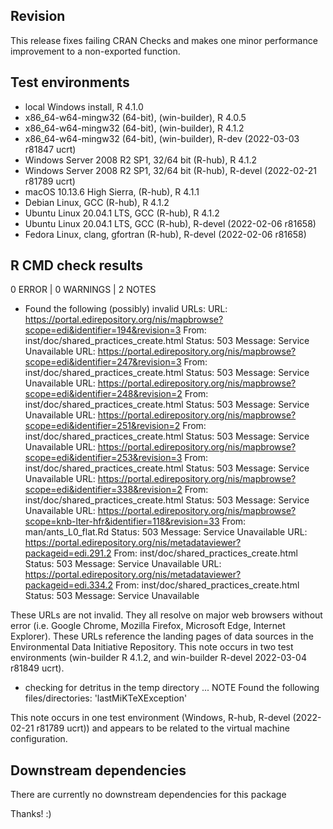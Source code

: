 ## Revision
This release fixes failing CRAN Checks and makes one minor performance 
improvement to a non-exported function.

## Test environments
* local Windows install, R 4.1.0
* x86_64-w64-mingw32 (64-bit), (win-builder), R 4.0.5
* x86_64-w64-mingw32 (64-bit), (win-builder), R 4.1.2
* x86_64-w64-mingw32 (64-bit), (win-builder), R-dev (2022-03-03 r81847 ucrt)
* Windows Server 2008 R2 SP1, 32/64 bit (R-hub), R 4.1.2
* Windows Server 2008 R2 SP1, 32/64 bit (R-hub), R-devel (2022-02-21 r81789 ucrt)
* macOS 10.13.6 High Sierra, (R-hub), R 4.1.1
* Debian Linux, GCC (R-hub), R 4.1.2
* Ubuntu Linux 20.04.1 LTS, GCC (R-hub), R 4.1.2
* Ubuntu Linux 20.04.1 LTS, GCC (R-hub), R-devel (2022-02-06 r81658)
* Fedora Linux, clang, gfortran (R-hub), R-devel (2022-02-06 r81658)

## R CMD check results
0 ERROR | 0 WARNINGS | 2 NOTES

* Found the following (possibly) invalid URLs:
  URL: https://portal.edirepository.org/nis/mapbrowse?scope=edi&identifier=194&revision=3
    From: inst/doc/shared_practices_create.html
    Status: 503
    Message: Service Unavailable
  URL: https://portal.edirepository.org/nis/mapbrowse?scope=edi&identifier=247&revision=3
    From: inst/doc/shared_practices_create.html
    Status: 503
    Message: Service Unavailable
  URL: https://portal.edirepository.org/nis/mapbrowse?scope=edi&identifier=248&revision=2
    From: inst/doc/shared_practices_create.html
    Status: 503
    Message: Service Unavailable
  URL: https://portal.edirepository.org/nis/mapbrowse?scope=edi&identifier=251&revision=2
    From: inst/doc/shared_practices_create.html
    Status: 503
    Message: Service Unavailable
  URL: https://portal.edirepository.org/nis/mapbrowse?scope=edi&identifier=253&revision=3
    From: inst/doc/shared_practices_create.html
    Status: 503
    Message: Service Unavailable
  URL: https://portal.edirepository.org/nis/mapbrowse?scope=edi&identifier=338&revision=2
    From: inst/doc/shared_practices_create.html
    Status: 503
    Message: Service Unavailable
  URL: https://portal.edirepository.org/nis/mapbrowse?scope=knb-lter-hfr&identifier=118&revision=33
    From: man/ants_L0_flat.Rd
    Status: 503
    Message: Service Unavailable
  URL: https://portal.edirepository.org/nis/metadataviewer?packageid=edi.291.2
    From: inst/doc/shared_practices_create.html
    Status: 503
    Message: Service Unavailable
  URL: https://portal.edirepository.org/nis/metadataviewer?packageid=edi.334.2
    From: inst/doc/shared_practices_create.html
    Status: 503
    Message: Service Unavailable

These URLs are not invalid. They all resolve on major web browsers without error
(i.e. Google Chrome, Mozilla Firefox, Microsoft Edge, Internet Explorer). These 
URLs reference the landing pages of data sources in the Environmental Data 
Initiative Repository. This note occurs in two test environments (win-builder 
R 4.1.2, and win-builder R-devel 2022-03-04 r81849 ucrt).

* checking for detritus in the temp directory ... NOTE
Found the following files/directories:
  'lastMiKTeXException'
  
This note occurs in one test environment (Windows, R-hub, R-devel 
(2022-02-21 r81789 ucrt)) and appears to be related to the virtual machine
configuration.

## Downstream dependencies
There are currently no downstream dependencies for this package

Thanks! :)